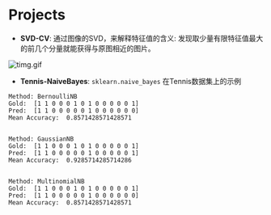 # Projects

+ **SVD-CV**: 通过图像的SVD，来解释特征值的含义: 发现取少量有限特征值最大的前几个分量就能获得与原图相近的图片。

![timg.gif](https://github.com/YMMS/Projects/blob/master/SVD-CV/timg.gif")

+ **Tennis-NaiveBayes**: `sklearn.naive_bayes` 在Tennis数据集上的示例

```
Method: BernoulliNB
Gold:  [1 1 0 0 0 1 0 1 0 0 0 0 0 1]
Pred:  [1 1 0 0 0 0 0 1 0 0 0 0 0 0]
Mean Accuracy:  0.8571428571428571


Method: GaussianNB
Gold:  [1 1 0 0 0 1 0 1 0 0 0 0 0 1]
Pred:  [1 1 0 0 0 0 0 1 0 0 0 0 0 1]
Mean Accuracy:  0.9285714285714286


Method: MultinomialNB
Gold:  [1 1 0 0 0 1 0 1 0 0 0 0 0 1]
Pred:  [1 1 0 0 0 0 0 1 0 0 0 0 0 0]
Mean Accuracy:  0.8571428571428571
```
